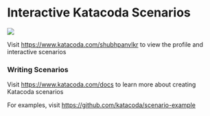 # Interactive Katacoda Scenarios

[![](http://shields.katacoda.com/katacoda/shubhpanvlkr/count.svg)](https://www.katacoda.com/shubhpanvlkr "Get your profile on Katacoda.com")

Visit https://www.katacoda.com/shubhpanvlkr to view the profile and interactive scenarios

### Writing Scenarios
Visit https://www.katacoda.com/docs to learn more about creating Katacoda scenarios

For examples, visit https://github.com/katacoda/scenario-example
